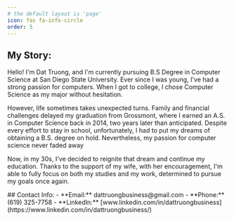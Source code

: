 ```yaml
---
# the default layout is 'page'
icon: fas fa-info-circle
order: 5
---
```

## My Story:
<p>Hello! I'm Dat Truong, and I'm currently pursuing B.S Degree in Computer Science at San Diego State University. Ever since I was young, I've had a strong passion for computers. When I got to college, I chose Computer Science as my major without hesitation.</p>
<p>However, life sometimes takes unexpected turns. Family and financial challenges delayed my graduation from Grossmont, where I earned an A.S. in Computer Science back in 2014, two years later than anticipated. Despite every effort to stay in school, unfortunately, I had to put my dreams of obtaining a B.S. degree on hold. Nevertheless, my passion for computer science never faded away</p>
<p>Now, in my 30s, I've decided to reignite that dream and continue my education. Thanks to the support of my wife, with her encouragement, I'm able to fully focus on both my studies and my work, determined to pursue my goals once again.</p>
## Contact Info:
- **Email:** dattruongbusiness@gmail.com
- **Phone:** (619) 325-7758
- **LinkedIn:** [www.linkedin.com/in/dattruongbusiness](https://www.linkedin.com/in/dattruongbusiness/)

